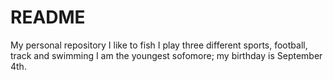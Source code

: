 # README
My personal repository
I like to fish
I play three different sports, football, track and swimming
I am the youngest sofomore; my birthday is September 4th. 
